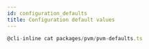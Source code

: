 ```yaml
---
id: configuration_defaults
title: Configuration default values
---
```


```typescript
@cli-inline cat packages/pvm/pvm-defaults.ts
```